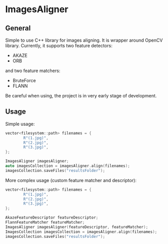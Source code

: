 # ImagesAligner

## General
Simple to use C++ library for images aligning. It is wrapper around OpenCV library.
Currently, it supports two feature detectors:
 - AKAZE
 - ORB

and two feature matchers:

- BruteForce
- FLANN

Be careful when using, the project is in very early stage of development.

## Usage

Simple usage:
```c++
vector<filesystem::path> filenames = {
        R"(1.jpg)",
        R"(2.jpg)",
        R"(3.jpg)",
};

ImagesAligner imagesAligner;
auto imagesCollection = imagesAligner.align(filenames);
imagesCollection.saveFiles("resultsFolder");
```

More complex usage (custom feature matcher and descriptor):
```c++
vector<filesystem::path> filenames = {
        R"(1.jpg)",
        R"(2.jpg)",
        R"(3.jpg)",
};

AkazeFeatureDescriptor featureDescriptor;
FlannFeatureMatcher featureMatcher;
ImagesAligner imagesAligner(featureDescriptor, featureMatcher);
ImagesCollection imagesCollection = imagesAligner.align(filenames);
imagesCollection.saveFiles("resultsFolder");
```